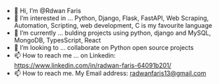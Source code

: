 - 👋 Hi, I’m @Rdwan Faris
- 👀 I’m interested in ... Python, Django, Flask, FastAPI, Web Scraping, Automation, Scripting, web development, C is my favourite language
- 🌱 I’m currently ... bulding projects using python, django and MySQL, MongoDB, TypesScript, React 
- 💞️ I’m looking to ... collaborate on Python open source projects
- 📫 How to reach me ... on Linkedin:  https://www.linkedin.com/in/radwan-faris-64091b201/
 - 📫 How to reach me. My Email address: radwanfaris13@gmail.com 
<!---
RNFS/RNFS is a ✨ special ✨ repository because its `README.md` (this file) appears on your GitHub profile.
You can click the Preview link to take a look at your changes.
--->
